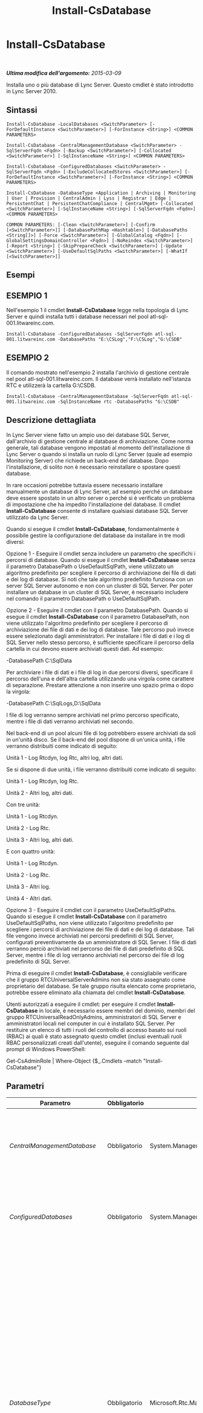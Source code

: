 ﻿---
title: Install-CsDatabase
TOCTitle: Install-CsDatabase
ms:assetid: e91c1800-35f6-40ef-840d-7a518bddcae6
ms:mtpsurl: https://technet.microsoft.com/it-it/library/Gg399044(v=OCS.15)
ms:contentKeyID: 49302352
ms.date: 08/24/2015
mtps_version: v=OCS.15
ms.translationtype: HT
---

# Install-CsDatabase

 

_**Ultima modifica dell'argomento:** 2015-03-09_

Installa uno o più database di Lync Server. Questo cmdlet è stato introdotto in Lync Server 2010.

## Sintassi

    Install-CsDatabase -LocalDatabases <SwitchParameter> [-ForDefaultInstance <SwitchParameter>] [-ForInstance <String>] <COMMON PARAMETERS>

    Install-CsDatabase -CentralManagementDatabase <SwitchParameter> -SqlServerFqdn <Fqdn> [-Backup <SwitchParameter>] [-Collocated <SwitchParameter>] [-SqlInstanceName <String>] <COMMON PARAMETERS>

    Install-CsDatabase -ConfiguredDatabases <SwitchParameter> -SqlServerFqdn <Fqdn> [-ExcludeCollocatedStores <SwitchParameter>] [-ForDefaultInstance <SwitchParameter>] [-ForInstance <String>] <COMMON PARAMETERS>

    Install-CsDatabase -DatabaseType <Application | Archiving | Monitoring | User | Provision | CentralAdmin | Lyss | Registrar | Edge | PersistentChat | PersistentChatCompliance | CentralMgmt> [-Collocated <SwitchParameter>] [-SqlInstanceName <String>] [-SqlServerFqdn <Fqdn>] <COMMON PARAMETERS>

    COMMON PARAMETERS: [-Clean <SwitchParameter>] [-Confirm [<SwitchParameter>]] [-DatabasePathMap <Hashtable>] [-DatabasePaths <String[]>] [-Force <SwitchParameter>] [-GlobalCatalog <Fqdn>] [-GlobalSettingsDomainController <Fqdn>] [-NoReindex <SwitchParameter>] [-Report <String>] [-SkipPrepareCheck <SwitchParameter>] [-Update <SwitchParameter>] [-UseDefaultSqlPaths <SwitchParameter>] [-WhatIf [<SwitchParameter>]]

## Esempi

## ESEMPIO 1

Nell'esempio 1 il cmdlet **Install-CsDatabase** legge nella topologia di Lync Server e quindi installa tutti i database necessari nel pool atl-sql-001.litwareinc.com.

    Install-CsDatabase -ConfiguredDatabases -SqlServerFqdn atl-sql-001.litwareinc.com -DatabasePaths "E:\CSLog","F:\CSLog","G:\CSDB"

## ESEMPIO 2

Il comando mostrato nell'esempio 2 installa l'archivio di gestione centrale nel pool atl-sql-001.litwareinc.com. Il database verrà installato nell'istanza RTC e utilizzerà la cartella G:\\CSDB.

    Install-CsDatabase -CentralManagementDatabase -SqlServerFqdn atl-sql-001.litwareinc.com -SqlInstanceName rtc -DatabasePaths "G:\CSDB"

## Descrizione dettagliata

In Lync Server viene fatto un ampio uso dei database SQL Server, dall'archivio di gestione centrale al database di archiviazione. Come norma generale, tali database vengono impostati al momento dell'installazione di Lync Server o quando si installa un ruolo di Lync Server (quale ad esempio Monitoring Server) che richiede un back-end del database. Dopo l'installazione, di solito non è necessario reinstallare o spostare questi database.

In rare occasioni potrebbe tuttavia essere necessario installare manualmente un database di Lync Server, ad esempio perché un database deve essere spostato in un altro server o perché si è verificato un problema di impostazione che ha impedito l'installazione del database. Il cmdlet **Install-CsDatabase** consente di installare qualsiasi database SQL Server utilizzato da Lync Server.

Quando si esegue il cmdlet **Install-CsDatabase**, fondamentalmente è possibile gestire la configurazione del database da installare in tre modi diversi:

Opzione 1 - Eseguire il cmdlet senza includere un parametro che specifichi i percorsi di database. Quando si esegue il cmdlet **Install-CsDatabase** senza il parametro DatabasePath o UseDefaultSqlPath, viene utilizzato un algoritmo predefinito per scegliere il percorso di archiviazione dei file di dati e dei log di database. Si noti che tale algoritmo predefinito funziona con un server SQL Server autonomo e non con un cluster di SQL Server. Per poter installare un database in un cluster di SQL Server, è necessario includere nel comando il parametro DatabasePath o UseDefaultSqlPath.

Opzione 2 - Eseguire il cmdlet con il parametro DatabasePath. Quando si esegue il cmdlet **Install-CsDatabase** con il parametro DatabasePath, non viene utilizzato l'algoritmo predefinito per scegliere il percorso di archiviazione dei file di dati e dei log di database. Tale percorso può invece essere selezionato dagli amministratori. Per installare i file di dati e i log di SQL Server nello stesso percorso, è sufficiente specificare il percorso della cartella in cui devono essere archiviati questi dati. Ad esempio:

\-DatabasePath C:\\SqlData

Per archiviare i file di dati e i file di log in due percorsi diversi, specificare il percorso dell'una e dell'altra cartella utilizzando una virgola come carattere di separazione. Prestare attenzione a non inserire uno spazio prima o dopo la virgola:

\-DatabasePath C:\\SqlLogs,D:\\SqlData

I file di log verranno sempre archiviati nel primo percorso specificato, mentre i file di dati verranno archiviati nel secondo.

Nel back-end di un pool alcuni file di log potrebbero essere archiviati da soli in un'unità disco. Se il back-end del pool dispone di un'unica unità, i file verranno distribuiti come indicato di seguito:

Unità 1 - Log Rtcdyn, log Rtc, altri log, altri dati.

Se si dispone di due unità, i file verranno distribuiti come indicato di seguito:

Unità 1 - Log Rtcdyn, log Rtc.

Unità 2 - Altri log, altri dati.

Con tre unità:

Unità 1 - Log Rtcdyn.

Unità 2 - Log Rtc.

Unità 3 - Altri log, altri dati.

E con quattro unità:

Unità 1 - Log Rtcdyn.

Unità 2 - Log Rtc.

Unità 3 - Altri log.

Unità 4 - Altri dati.

Opzione 3 - Eseguire il cmdlet con il parametro UseDefaultSqlPaths. Quando si esegue il cmdlet **Install-CsDatabase** con il parametro UseDefaultSqlPaths, non viene utilizzato l'algoritmo predefinito per scegliere i percorsi di archiviazione dei file di dati e dei log di database. Tali file vengono invece archiviati nei percorsi predefiniti di SQL Server, configurati preventivamente da un amministratore di SQL Server. I file di dati verranno perciò archiviati nel percorso dei file di dati predefinito di SQL Server, mentre i file di log verranno archiviati nel percorso dei file di log predefinito di SQL Server.

Prima di eseguire il cmdlet **Install-CsDatabase**, è consigliabile verificare che il gruppo RTCUniversalServerAdmins non sia stato assegnato come proprietario del database. Se tale gruppo risulta elencato come proprietario, potrebbe essere eliminato alla chiamata del cmdlet **Install-CsDatabase**.

Utenti autorizzati a eseguire il cmdlet: per eseguire il cmdlet **Install-CsDatabase** in locale, è necessario essere membri del dominio, membri del gruppo RTCUniversalReadOnlyAdmins, amministratori di SQL Server e amministratori locali nel computer in cui è installato SQL Server. Per restituire un elenco di tutti i ruoli del controllo di accesso basato sui ruoli (RBAC) ai quali è stato assegnato questo cmdlet (inclusi eventuali ruoli RBAC personalizzati creati dall'utente), eseguire il comando seguente dal prompt di Windows PowerShell:

Get-CsAdminRole | Where-Object {$\_.Cmdlets –match "Install-CsDatabase"}

## Parametri


<table>
<colgroup>
<col style="width: 25%" />
<col style="width: 25%" />
<col style="width: 25%" />
<col style="width: 25%" />
</colgroup>
<thead>
<tr class="header">
<th>Parametro</th>
<th>Obbligatorio</th>
<th>Tipo</th>
<th>Descrizione</th>
</tr>
</thead>
<tbody>
<tr class="odd">
<td><p><em>CentralManagementDatabase</em></p></td>
<td><p>Obbligatorio</p></td>
<td><p>System.Management.Automation.SwitchParameter</p></td>
<td><p>Se questo parametro viene incluso, il cmdlet <strong>Install-CsDatabase</strong> utilizzerà il parametro SqlServerFqdn per installare l'archivio di gestione centrale nel computer specificato. Tale parametro di solito viene utilizzato esclusivamente dallo Generatore di topologie e generalmente viene chiamato solo una volta, durante l'impostazione iniziale.</p></td>
</tr>
<tr class="even">
<td><p><em>ConfiguredDatabases</em></p></td>
<td><p>Obbligatorio</p></td>
<td><p>System.Management.Automation.SwitchParameter</p></td>
<td><p>Legge le informazioni della topologia di Lync Server e installa i database necessari nel computer SQL Server o nel cluster di SQL Server specificato. Gli amministratori che devono chiamare il cmdlet <strong>Install-CsDatabase</strong> utilizzeranno quasi sempre questo parametro al momento di specificare i database da installare.</p></td>
</tr>
<tr class="odd">
<td><p><em>DatabaseType</em></p></td>
<td><p>Obbligatorio</p></td>
<td><p>Microsoft.Rtc.Management.Deployment.DatabaseNameType</p></td>
<td><p>Consente di installare un database specifico in un computer SQL Server o cluster di SQL Server specifico. Come norma generale, gli amministratori non dovrebbero eseguire il cmdlet <strong>Install-CsDatabase</strong> con il parametro DatabaseType, a meno che non siano state fornite istruzioni in merito dal personale di supporto Microsoft. Dovrebbero invece utilizzare di solito il parametro ConfiguredDatabases. Con il parametro DatabaseType è necessario conoscere il tipo e il percorso esatti di ciascun database utilizzato nella topologia. Tale parametro inoltre è richiesto soltanto se l'esecuzione del comando del cmdlet <strong>Install-CsDatabase</strong> con il parametro ConfiguredDatabases ha esito negativo.</p>
<p>I valori validi per DatabaseType sono i seguenti:</p>
<p>Application</p>
<p>Archiving</p>
<p>CentralAdmin</p>
<p>CentralMgmt</p>
<p>Edge</p>
<p>Lyss</p>
<p>Monitoring</p>
<p>PersistentChat</p>
<p>PersistentChatCompliance</p>
<p>Provision</p>
<p>Registrar</p>
<p>User</p></td>
</tr>
<tr class="even">
<td><p><em>LocalDatabases</em></p></td>
<td><p>Obbligatorio</p></td>
<td><p>System.Management.Automation.SwitchParameter</p></td>
<td><p>Se questo parametro viene incluso, il cmdlet <strong>Install-CsDatabase</strong> leggerà nella topologia di Lync Server e installerà i database e gli archivi come necessario nel computer locale.</p></td>
</tr>
<tr class="odd">
<td><p><em>SqlServerFqdn</em></p></td>
<td><p>Obbligatorio</p></td>
<td><p>Microsoft.Rtc.Management.Deploy.Fqdn</p></td>
<td><p>Nome di dominio completo (FQDN) del computer in cui deve essere installato il database. Ad esempio: -SqlServerFqdn atl-sql-001.litwareinc.com.</p></td>
</tr>
<tr class="even">
<td><p><em>Backup</em></p></td>
<td><p>Facoltativo</p></td>
<td><p>System.Management.Automation.SwitchParameter</p></td>
<td><p>Quando viene utilizzato, esegue il backup del database del server di gestione centrale all'istanza di SQL Server specificata.</p></td>
</tr>
<tr class="odd">
<td><p><em>Clean</em></p></td>
<td><p>Facoltativo</p></td>
<td><p>System.Management.Automation.SwitchParameter</p></td>
<td><p>Se questo parametro viene incluso, il cmdlet <strong>Install-CsDatabase</strong> eliminerà e reinstallerà i database come necessario. Se questo parametro non viene incluso, il cmdlet <strong>Install-CsDatabase</strong> non sovrascriverà alcun database esistente. Non è possibile utilizzare Clean e Update nello stesso comando.</p></td>
</tr>
<tr class="even">
<td><p><em>Collocated</em></p></td>
<td><p>Facoltativo</p></td>
<td><p>System.Management.Automation.SwitchParameter</p></td>
<td><p>Se questo parametro è presente, gli ulteriori ruoli del database verranno collocati nell'archivio di gestione centrale.</p></td>
</tr>
<tr class="odd">
<td><p><em>Confirm</em></p></td>
<td><p>Facoltativo</p></td>
<td><p>System.Management.Automation.SwitchParameter</p></td>
<td><p>Viene visualizzata una richiesta di conferma prima di eseguire il comando.</p></td>
</tr>
<tr class="even">
<td><p><em>DatabasePathMap</em></p></td>
<td><p>Facoltativo</p></td>
<td><p>System.Collections.Hashtable</p></td>
<td><p>Consente di specificare percorsi di cartelle personalizzati per i file di dati e i file di log. In caso di più percorsi è necessario separarli con un punto e virgola (;). Ad esempio:</p>
<p>-DatabasePathMap @{&quot;Archiving:DbPath&quot;=&quot;\\atl-sql-001.litwareinc.com\db&quot;;&quot;Archiving:LogPath&quot;=&quot;\\atl-sql-002.litwareinc.com\logs&quot;}</p></td>
</tr>
<tr class="odd">
<td><p><em>DatabasePaths</em></p></td>
<td><p>Facoltativo</p></td>
<td><p>System.String[]</p></td>
<td><p>Consente di specificare le unità e le cartelle in cui possono essere archiviati i file di log e i file di dati come, ad esempio, -DatabasePaths &quot;D:\Logs&quot;,&quot;E:\Data&quot;.</p></td>
</tr>
<tr class="even">
<td><p><em>ExcludeCollocatedStores</em></p></td>
<td><p>Facoltativo</p></td>
<td><p>System.Management.Automation.SwitchParameter</p></td>
<td><p>Se presente, non verrà visualizzato un messaggio di avviso indicante che eventuali archivi di database presenti devono essere installati nel computer locale.</p></td>
</tr>
<tr class="odd">
<td><p><em>Force</em></p></td>
<td><p>Facoltativo</p></td>
<td><p>System.Management.Automation.SwitchParameter</p></td>
<td><p>Se presente, viene forzata l'installazione del nuovo database anche se un database esistente dello stesso tipo è attualmente in uso.</p></td>
</tr>
<tr class="even">
<td><p><em>ForDefaultInstance</em></p></td>
<td><p>Facoltativo</p></td>
<td><p>System.Management.Automation.SwitchParameter</p></td>
<td><p>Se questo parametro viene specificato, indica al cmdlet <strong>Install-CsDatabase</strong> di agire soltanto sull'istanza predefinita di SQL Server. Non è possibile utilizzare ForDefaultInstance e ForInstance nello stesso comando.</p></td>
</tr>
<tr class="odd">
<td><p><em>ForInstance</em></p></td>
<td><p>Facoltativo</p></td>
<td><p>System.String</p></td>
<td><p>Se questo parametro viene specificato, indica al cmdlet <strong>Install-CsDatabase</strong> di agire soltanto sull'istanza specificata di SQL Server. Non è possibile utilizzare ForInstance e ForDefaultInstance nello stesso comando.</p></td>
</tr>
<tr class="even">
<td><p><em>GlobalCatalog</em></p></td>
<td><p>Facoltativo</p></td>
<td><p>Microsoft.Rtc.Management.Deploy.Fqdn</p></td>
<td><p>Il nome di dominio completo (FQDN) di un server di catalogo globale nel dominio in uso. Questo parametro non è necessario se si esegue il cmdlet <strong>Install-CsDatabase</strong> in un computer con un account nel dominio.</p></td>
</tr>
<tr class="odd">
<td><p><em>GlobalSettingsDomainController</em></p></td>
<td><p>Facoltativo</p></td>
<td><p>Microsoft.Rtc.Management.Deploy.Fqdn</p></td>
<td><p>Nome di dominio completo (FQDN) di un controller di dominio in cui sono archiviate le impostazioni globali. Se le impostazioni globali sono archiviate nel contenitore di sistema in Servizi di dominio Active Directory, questo parametro dovrà puntare al controller di dominio radice. Se le impostazioni globali sono archiviate nel contenitore della configurazione, sarà possibile utilizzare qualsiasi controller di dominio e omettere questo parametro.</p></td>
</tr>
<tr class="even">
<td><p><em>NoReindex</em></p></td>
<td><p>Facoltativo</p></td>
<td><p>System.Management.Automation.SwitchParameter</p></td>
<td><p>Impedisce che i file di indice vengano ricompilati quando viene aggiornato un database. Questo parametro può essere utilizzato esclusivamente con il parametro Update.</p></td>
</tr>
<tr class="odd">
<td><p><em>Report</em></p></td>
<td><p>Facoltativo</p></td>
<td><p>System.String</p></td>
<td><p>Consente di specificare un percorso per il file di log creato durante l'esecuzione del cmdlet. Ad esempio: -Report &quot;C:\Logs\InstallDatabases.html&quot;</p></td>
</tr>
<tr class="even">
<td><p><em>SkipPrepareCheck</em></p></td>
<td><p>Facoltativo</p></td>
<td><p>System.Management.Automation.SwitchParameter</p></td>
<td><p>Se presente, indica al cmdlet <strong>Install-CsDatabase</strong> di non eseguire le relative verifiche di preparazione iniziali.</p></td>
</tr>
<tr class="odd">
<td><p><em>SqlInstanceName</em></p></td>
<td><p>Facoltativo</p></td>
<td><p>System.String</p></td>
<td><p>Il nome dell'istanza del database in cui il database deve essere installato. Un'istanza del database è semplicemente un set di processi in esecuzione che forniscono accesso ai file di database. Se questo parametro viene omesso, il cmdlet <strong>Install-CsDatabase</strong> utilizzerà l'istanza predefinita di SQL Server.</p></td>
</tr>
<tr class="even">
<td><p><em>Update</em></p></td>
<td><p>Facoltativo</p></td>
<td><p>System.Management.Automation.SwitchParameter</p></td>
<td><p>Se presente, consente l'aggiornamento del database esistente. Non è possibile utilizzare Update e Clean nello stesso comando.</p>
<p>Non è possibile utilizzare il parametro Update con i database con mirroring. Il comando avrà esito negativo perché i database mirror non possono essere eliminati e ricreati. Per utilizzare il parametro Update con i database con mirroring, è necessario innanzitutto dissociare i database con mirroring utilizzando il cmdlet <a href="uninstall-csmirrordatabase.md">Uninstall-CsMirrorDatabase</a>. A questo punto è possibile eseguire Install-CsDatabase e il parametro Update.</p></td>
</tr>
<tr class="odd">
<td><p><em>UseDefaultSqlPaths</em></p></td>
<td><p>Facoltativo</p></td>
<td><p>System.Management.Automation.SwitchParameter</p></td>
<td><p>Se questo parametro viene specificato, indica a SQL Server di selezionare l'unità in cui archiviare i file di dati e i file di log.</p></td>
</tr>
<tr class="even">
<td><p><em>WhatIf</em></p></td>
<td><p>Facoltativo</p></td>
<td><p>System.Management.Automation.SwitchParameter</p></td>
<td><p>Descrive ciò che accadrebbe se si eseguisse il comando senza eseguirlo realmente.</p></td>
</tr>
</tbody>
</table>


## Tipi di input

Nessuno. Il cmdlet **Install-CsDatabase** non accetta input inviato tramite pipe.

## Tipi restituiti

Il cmdlet **Install-CsDatabase** non restituisce valori o oggetti.

## Vedere anche

#### Ulteriori risorse

[Uninstall-CsDatabase](uninstall-csdatabase.md)

